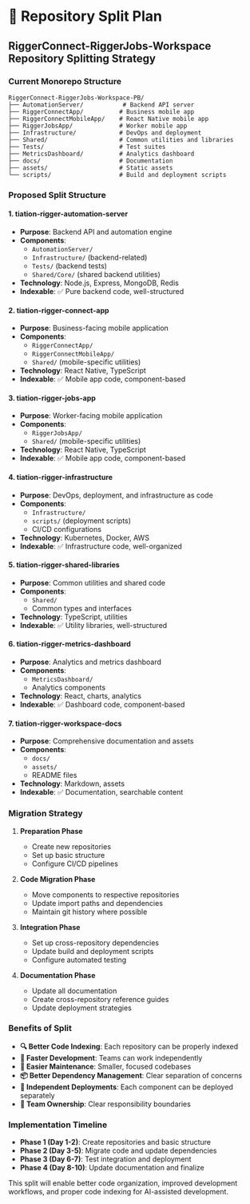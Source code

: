 # 🔄 Repository Split Plan

## RiggerConnect-RiggerJobs-Workspace Repository Splitting Strategy

### Current Monorepo Structure

```
RiggerConnect-RiggerJobs-Workspace-PB/
├── AutomationServer/           # Backend API server
├── RiggerConnectApp/          # Business mobile app
├── RiggerConnectMobileApp/    # React Native mobile app
├── RiggerJobsApp/             # Worker mobile app
├── Infrastructure/            # DevOps and deployment
├── Shared/                    # Common utilities and libraries
├── Tests/                     # Test suites
├── MetricsDashboard/          # Analytics dashboard
├── docs/                      # Documentation
├── assets/                    # Static assets
└── scripts/                   # Build and deployment scripts
```

### Proposed Split Structure

#### 1. **tiation-rigger-automation-server**

- **Purpose**: Backend API and automation engine
- **Components**:
  - `AutomationServer/`
  - `Infrastructure/` (backend-related)
  - `Tests/` (backend tests)
  - `Shared/Core/` (shared backend utilities)
- **Technology**: Node.js, Express, MongoDB, Redis
- **Indexable**: ✅ Pure backend code, well-structured

#### 2. **tiation-rigger-connect-app**

- **Purpose**: Business-facing mobile application
- **Components**:
  - `RiggerConnectApp/`
  - `RiggerConnectMobileApp/`
  - `Shared/` (mobile-specific utilities)
- **Technology**: React Native, TypeScript
- **Indexable**: ✅ Mobile app code, component-based

#### 3. **tiation-rigger-jobs-app**

- **Purpose**: Worker-facing mobile application
- **Components**:
  - `RiggerJobsApp/`
  - `Shared/` (mobile-specific utilities)
- **Technology**: React Native, TypeScript
- **Indexable**: ✅ Mobile app code, component-based

#### 4. **tiation-rigger-infrastructure**

- **Purpose**: DevOps, deployment, and infrastructure as code
- **Components**:
  - `Infrastructure/`
  - `scripts/` (deployment scripts)
  - CI/CD configurations
- **Technology**: Kubernetes, Docker, AWS
- **Indexable**: ✅ Infrastructure code, well-organized

#### 5. **tiation-rigger-shared-libraries**

- **Purpose**: Common utilities and shared code
- **Components**:
  - `Shared/`
  - Common types and interfaces
- **Technology**: TypeScript, utilities
- **Indexable**: ✅ Utility libraries, well-structured

#### 6. **tiation-rigger-metrics-dashboard**

- **Purpose**: Analytics and metrics dashboard
- **Components**:
  - `MetricsDashboard/`
  - Analytics components
- **Technology**: React, charts, analytics
- **Indexable**: ✅ Dashboard code, component-based

#### 7. **tiation-rigger-workspace-docs**

- **Purpose**: Comprehensive documentation and assets
- **Components**:
  - `docs/`
  - `assets/`
  - README files
- **Technology**: Markdown, assets
- **Indexable**: ✅ Documentation, searchable content

### Migration Strategy

1. **Preparation Phase**
   - Create new repositories
   - Set up basic structure
   - Configure CI/CD pipelines

2. **Code Migration Phase**
   - Move components to respective repositories
   - Update import paths and dependencies
   - Maintain git history where possible

3. **Integration Phase**
   - Set up cross-repository dependencies
   - Update build and deployment scripts
   - Configure automated testing

4. **Documentation Phase**
   - Update all documentation
   - Create cross-repository reference guides
   - Update deployment strategies

### Benefits of Split

- **🔍 Better Code Indexing**: Each repository can be properly indexed
- **🚀 Faster Development**: Teams can work independently
- **🔧 Easier Maintenance**: Smaller, focused codebases
- **📦 Better Dependency Management**: Clear separation of concerns
- **🔄 Independent Deployments**: Each component can be deployed separately
- **👥 Team Ownership**: Clear responsibility boundaries

### Implementation Timeline

- **Phase 1 (Day 1-2)**: Create repositories and basic structure
- **Phase 2 (Day 3-5)**: Migrate code and update dependencies
- **Phase 3 (Day 6-7)**: Test integration and deployment
- **Phase 4 (Day 8-10)**: Update documentation and finalize

This split will enable better code organization, improved development workflows,
and proper code indexing for AI-assisted development.
